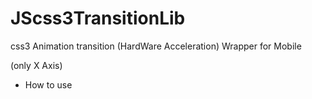 JScss3TransitionLib
===================

css3 Animation transition (HardWare Acceleration) Wrapper for Mobile

(only X Axis)


- How to use
